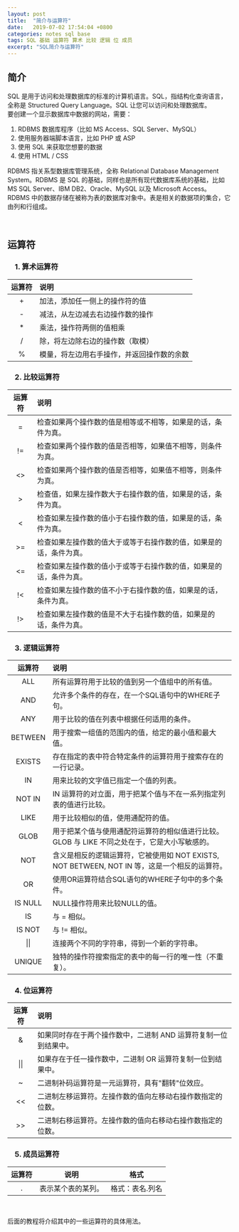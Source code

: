 ```yaml
---
layout: post
title:  "简介与运算符"
date:   2019-07-02 17:54:04 +0800
categories: notes sql base
tags: SQL 基础 运算符 算术 比较 逻辑 位 成员
excerpt: "SQL简介与运算符"
---
```


## 简介

SQL 是用于访问和处理数据库的标准的计算机语言。SQL，指结构化查询语言，全称是 Structured Query Language。SQL 让您可以访问和处理数据库。  
要创建一个显示数据库中数据的网站，需要：

1. RDBMS 数据库程序（比如 MS Access、SQL Server、MySQL）
2. 使用服务器端脚本语言，比如 PHP 或 ASP
3. 使用 SQL 来获取您想要的数据
4. 使用 HTML / CSS

RDBMS 指关系型数据库管理系统，全称 Relational Database Management System。RDBMS 是 SQL 的基础，同样也是所有现代数据库系统的基础，比如 MS SQL Server、IBM DB2、Oracle、MySQL 以及 Microsoft Access。RDBMS 中的数据存储在被称为表的数据库对象中。表是相关的数据项的集合，它由列和行组成。

&emsp;

## 运算符

### &emsp;1. 算术运算符

运算符|说明
:----:|:--
+|加法，添加任一侧上的操作符的值
-|减法，从左边减去右边操作数的操作
*|乘法，操作符两侧的值相乘
/|除，将左边除右边的操作数（取模）
%|模量，将左边用右手操作，并返回操作数的余数

### &emsp;2. 比较运算符

运算符|说明
:----:|:--
=|检查如果两个操作数的值是相等或不相等，如果是的话，条件为真。
!=|检查如果两个操作数的值是否相等，如果值不相等，则条件为真。
<>|检查如果两个操作数的值是否相等，如果值不相等，则条件为真。
\>|检查值，如果左操作数大于右操作数的值，如果是的话，条件为真。
<|检查如果左操作数的值小于右操作数的值，如果是的话，条件为真。
\>=|检查如果左操作数的值大于或等于右操作数的值，如果是的话，条件为真。
<=|检查如果左操作数的值小于或等于右操作数的值，如果是的话，条件为真。
!<|检查如果左操作数的值不小于右操作数的值，如果是的话，条件为真。
!>|检查如果左操作数的值是不大于右操作数的值，如果是的话，条件为真。

### &emsp;3. 逻辑运算符

运算符|说明
:----:|:--
ALL|所有运算符用于比较的值到另一个值组中的所有值。
AND|允许多个条件的存在，在一个SQL语句中的WHERE子句。
ANY|用于比较的值在列表中根据任何适用的条件。
BETWEEN|用于搜索一组值的范围内的值，给定的最小值和最大值。
EXISTS|存在指定的表中符合特定条件的运算符用于搜索存在的一行记录。
IN|用来比较的文字值已指定一个值的列表。
NOT IN|IN 运算符的对立面，用于把某个值与不在一系列指定列表的值进行比较。
LIKE|用于比较相似的值，使用通配符的值。
GLOB|用于把某个值与使用通配符运算符的相似值进行比较。GLOB 与 LIKE 不同之处在于，它是大小写敏感的。
NOT|含义是相反的逻辑运算符，它被使用如 NOT EXISTS, NOT BETWEEN, NOT IN 等，这是一个相反的运算符。
OR|使用OR运算符结合SQL语句的WHERE子句中的多个条件。
IS NULL|NULL操作符用来比较NULL的值。
IS|与 = 相似。
IS NOT|与 != 相似。
\|\||连接两个不同的字符串，得到一个新的字符串。
UNIQUE|独特的操作符搜索指定的表中的每一行的唯一性（不重复）。

### &emsp;4. 位运算符

运算符|说明
:----:|:--
&|如果同时存在于两个操作数中，二进制 AND 运算符复制一位到结果中。
\|\||如果存在于任一操作数中，二进制 OR 运算符复制一位到结果中。
~|二进制补码运算符是一元运算符，具有"翻转"位效应。
\<\<|二进制左移运算符。左操作数的值向左移动右操作数指定的位数。
\>\>|二进制右移运算符。左操作数的值向右移动右操作数指定的位数。

### &emsp;5. 成员运算符

运算符|说明|格式
:----:|:-:|:--:
.|表示某个表的某列。|格式：表名.列名

&emsp;

后面的教程将介绍其中的一些运算符的具体用法。

